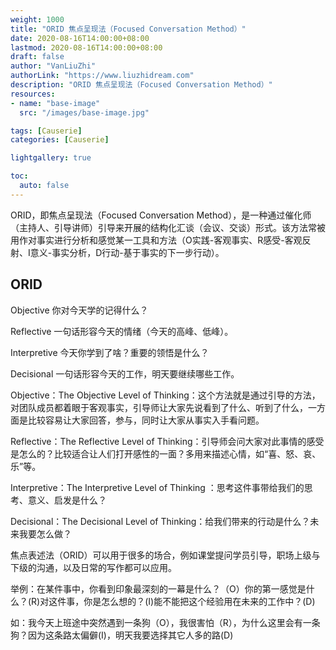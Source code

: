 ```yaml
---
weight: 1000
title: "ORID 焦点呈现法（Focused Conversation Method）"
date: 2020-08-16T14:00:00+08:00
lastmod: 2020-08-16T14:00:00+08:00
draft: false
author: "VanLiuZhi"
authorLink: "https://www.liuzhidream.com"
description: "ORID 焦点呈现法（Focused Conversation Method）"
resources:
- name: "base-image"
  src: "/images/base-image.jpg"

tags: [Causerie]
categories: [Causerie]

lightgallery: true

toc:
  auto: false
---
```


ORID，即焦点呈现法（Focused Conversation Method），是一种通过催化师（主持人、引导讲师）引导来开展的结构化汇谈（会议、交谈）形式。该方法常被用作对事实进行分析和感觉某一工具和方法（O实践-客观事实、R感受-客观反射、I意义-事实分析，D行动-基于事实的下一步行动）。

<!-- more -->

## ORID

Objective 你对今天学的记得什么？

Reflective 一句话形容今天的情绪（今天的高峰、低峰）。

Interpretive 今天你学到了啥？重要的领悟是什么？

Decisional 一句话形容今天的工作，明天要继续哪些工作。

Objective：The Objective Level of Thinking：这个方法就是通过引导的方法，对团队成员都着眼于客观事实，引导师让大家先说看到了什么、听到了什么，一方面是比较容易让大家回答，参与，同时让大家从事实入手看问题。

Reflective：The Reflective Level of Thinking：引导师会问大家对此事情的感受是怎么的？比较适合让人们打开感性的一面？多用来描述心情，如“喜、怒、哀、乐”等。

Interpretive：The Interpretive Level of Thinking ：思考这件事带给我们的思考、意义、启发是什么？

Decisional：The Decisional Level of Thinking：给我们带来的行动是什么？未来我要怎么做？

焦点表述法（ORID）可以用于很多的场合，例如课堂提问学员引导，职场上级与下级的沟通，以及日常的写作都可以应用。

举例：在某件事中，你看到印象最深刻的一幕是什么？（O）你的第一感觉是什么？(R)对这件事，你是怎么想的？(I)能不能把这个经验用在未来的工作中？(D)

如：我今天上班途中突然遇到一条狗（O），我很害怕（R），为什么这里会有一条狗？因为这条路太偏僻(I)，明天我要选择其它人多的路(D)

